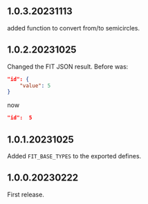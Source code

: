 ## 1.0.3.20231113

added function to convert from/to semicircles.

## 1.0.2.20231025

<!-- "node-addon-api": "^4.2.0", -->

Changed the FIT JSON result.
Before was:

```json
"id": {
    "value": 5
}
```

now

```json
"id":  5
```

## 1.0.1.20231025

Added `FIT_BASE_TYPES` to the exported defines.

## 1.0.0.20230222

First release.
